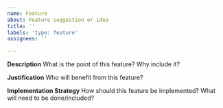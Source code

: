 ```yaml
---
name: Feature
about: Feature suggestion or idea
title: ''
labels: 'type: feature'
assignees: ''

---
```


**Description**
What is the point of this feature? Why include it?

**Justification**
Who will benefit from this feature? 

**Implementation Strategy**
How should this feature be implemented? What will need to be done/included?
